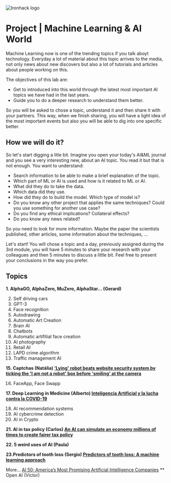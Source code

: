 ![Ironhack logo](https://i.imgur.com/1QgrNNw.png)

# Project | Machine Learning & AI World
Machine Learning now is one of the trending topics if you talk aboyt technology. Everyday a lot of material about this topic arrives to the media, not only news about new discovers but also a lot of tutorials and articles about people working on this.

The objectives of this lab are:
* Get to introduced into this world through the latest most important AI topics we have had in the last years.
* Guide you to do a deeper research to understand them better.

So you will be asked to chose a topic, understand it and then share it with your partners. This way, when we finish sharing, you will have a light idea of the most important events but also you will be able to dig into one specific better.

## How we will do it?

So let's start digging a litle bit. Imagine you open your today's AI&ML journal and you see a very interesting new, about an AI topic. You read it but that is not enough. You want to understand:
* Search information to be able to make a brief explanation of the topic.
* Which part of ML or AI is used and how is it related to ML or AI.
* What did they do to take the data.
* Which data did they use.
* How did they do to build the model. Which type of model is?
* Do you know any other project that applies the same techniques? Could you use something for another use case?
* Do you find any ethical implications? Collateral effects?
* Do you know any news related?

So you need to look for more information. Maybe the paper the scientists published, other articles, some information about the techniques, ...

Let's start! You will chose a topic and a day, previously assigned during the 3rd module, you will have 5 minutes to share your research with your colleagues and then 5 minutes to discuss a little bit. Feel free to present your conclusions in the way you prefer.

## Topics 
 **1. AlphaGO, AlphaZero, MuZero, AlphaStar... (Gerard)**
 
 2. Self driving cars
 3. GPT-3
 4. Face recognition
 5. Autodrawing
 6. Automatic Art Creation
 7. Brain AI
 8. Chatbots
 9. Automatic artifitial face creation
10. AI photography
11. Retail AI
13. LAPD crime algorithm
14. Traffic management AI


**15. Captchas (Natália) ['Lying' robot beats website security system by ticking the 'I am not a robot' box before 'smiling' at the camera](https://www.dailymail.co.uk/news/article-6885253/Robot-bypasses-Im-not-robot-CAPTCHA-check.html/)**

16. FaceApp, Face Swapp

**17. Deep Learning in Medicine (Alberto) [Inteligencia Artificial y la lucha contra la COVID-19](https://iomed.es/2022/01/20/inteligencia-artificial-y-la-lucha-contra-la-covid-19/)**


18. AI recommendation systems
19. AI cybercrime detection
20. AI in Crypto

**21. AI in tax policy (Carlos) [An AI can simulate an economy millions of times to create fairer tax policy](https://www.technologyreview.com/2020/05/05/1001142/ai-reinforcement-learning-simulate-economy-fairer-tax-policy-income-inequality-recession-pandemic/)**

**22. 5 weird uses of AI (Paula)**

**23.Predictors of tooth loss (Sergio) [Predictors of tooth loss: A machine learning approach](https://journals.plos.org/plosone/article?id=10.1371/journal.pone.0252873)**

More... [AI 50: America’s Most Promising Artificial Intelligence Companies](https://www.forbes.com/sites/jilliandonfro/2019/09/17/ai-50-americas-most-promising-artificial-intelligence-companies/)
** Open AI (Víctor)

